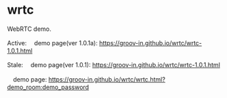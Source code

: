 # wrtc
WebRTC demo.

Active:
　demo page(ver 1.0.1a): https://groov-in.github.io/wrtc/wrtc-1.0.1.html

Stale:
　demo page(ver 1.0.1): https://groov-in.github.io/wrtc/wrtc-1.0.1.html

　demo page: https://groov-in.github.io/wrtc/wrtc.html?demo_room:demo_password
